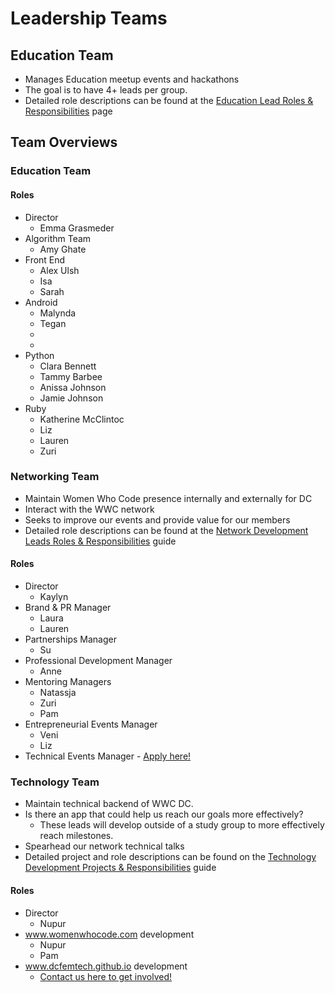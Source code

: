 # Leadership Teams
## Education Team
- Manages Education meetup events and hackathons
- The goal is to have 4+ leads per group.  
- Detailed role descriptions can be found at the [Education Lead Roles & Responsibilities]() page

## Team Overviews
### Education Team
#### Roles
- Director
  - Emma Grasmeder
- Algorithm Team
  - Amy Ghate
- Front End 
  - Alex Ulsh
  - Isa
  - Sarah
- Android
  - Malynda 
  - Tegan
  -
  -
- Python
  - Clara Bennett
  - Tammy Barbee
  - Anissa Johnson
  - Jamie Johnson
- Ruby
  - Katherine McClintoc
  - Liz
  - Lauren
  - Zuri

### Networking Team
- Maintain Women Who Code presence internally and externally for DC 
- Interact with the WWC network
- Seeks to improve our events and provide value for our members
- Detailed role descriptions can be found at the [Network Development Leads Roles & Responsibilities]() guide
#### Roles
- Director
  - Kaylyn
- Brand & PR Manager
  - Laura
  - Lauren
- Partnerships Manager
  - Su
- Professional Development Manager 
  - Anne
- Mentoring Managers 
  - Natassja
  - Zuri
  - Pam
- Entrepreneurial Events Manager
  - Veni
  - Liz
- Technical Events Manager - [Apply here!]()

### Technology Team
- Maintain technical backend of WWC DC. 
- Is there an app that could help us reach our goals more effectively?
  - These leads will develop outside of a study group to more effectively reach milestones. 
- Spearhead our network technical talks
- Detailed project and role descriptions can be found on the [Technology Development Projects & Responsibilities]() guide
#### Roles
- Director
  - Nupur
- www.womenwhocode.com development 
  - Nupur
  - Pam
- www.dcfemtech.github.io development
  - [Contact us here to get involved!]()

